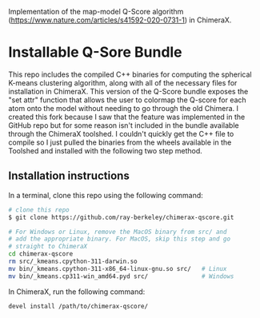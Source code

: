 Implementation of the map-model Q-Score algorithm (https://www.nature.com/articles/s41592-020-0731-1) in ChimeraX.

# Installable Q-Sore Bundle

This repo includes the compiled C++ binaries for computing the spherical K-means clustering algorithm, along with all of the necessary files for installation in ChimeraX. This version of the Q-Score bundle exposes the "set attr" function that allows the user to colormap the Q-score for each atom onto the model without needing to go through the old Chimera. I created this fork because I saw that the feature was implemented in the GitHub repo but for some reason isn't included in the bundle available through the ChimeraX toolshed. I couldn't quickly get the C++ file to compile so I just pulled the binaries from the wheels available in the Toolshed and installed with the following two step method. 

## Installation instructions

In a terminal, clone this repo using the following command:

```bash
# clone this repo
$ git clone https://github.com/ray-berkeley/chimerax-qscore.git

# For Windows or Linux, remove the MacOS binary from src/ and 
# add the appropriate binary. For MacOS, skip this step and go
# straight to ChimeraX 
cd chimerax-qscore
rm src/_kmeans.cpython-311-darwin.so
mv bin/_kmeans.cpython-311-x86_64-linux-gnu.so src/   # Linux
mv bin/_kmeans.cp311-win_amd64.pyd src/               # Windows
```

In ChimeraX, run the following command:

```
devel install /path/to/chimerax-qscore/
```

